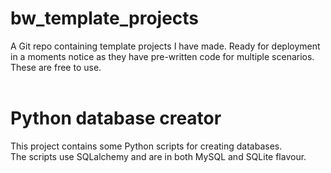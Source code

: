# bw_template_projects<br>
A Git repo containing template projects I have made. Ready for deployment in a moments notice as they have pre-written code for multiple scenarios.<br>
These are free to use.<br>
<br>

# Python database creator<br>
This project contains some Python scripts for creating databases.<br>
The scripts use SQLalchemy and are in both MySQL and SQLite flavour.<br> 
